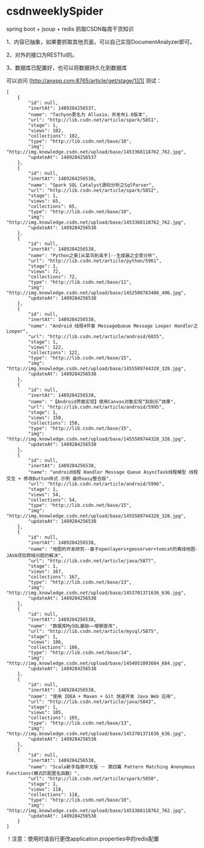# csdnweeklySpider

spring boot + jsoup + redis 抓取CSDN每周干货知识

1、内容已抽象，如果要抓取其他页面，可以自己实现DocumentAnalyzer即可。

2、对外的接口为RESTful的。

3、数据库已配置好，也可以将数据持久化到数据库

可以访问 [http://anxpp.com:8765/article/get/stage/1][1] 测试：

    [
        {
            "id": null,
            "inertAt": 1489284256537,
            "name": "Tachyon更名为 Alluxio，并发布1.0版本",
            "url": "http://lib.csdn.net/article/spark/5851",
            "stage": 1,
            "views": 102,
            "collections": 102,
            "type": "http://lib.csdn.net/base/10",
            "img": "http://img.knowledge.csdn.net/upload/base/1453368118762_762.jpg",
            "updateAt": 1489284256537
        },
        {
            "id": null,
            "inertAt": 1489284256538,
            "name": "Spark SQL Catalyst源码分析之SqlParser",
            "url": "http://lib.csdn.net/article/spark/5852",
            "stage": 1,
            "views": 65,
            "collections": 65,
            "type": "http://lib.csdn.net/base/10",
            "img": "http://img.knowledge.csdn.net/upload/base/1453368118762_762.jpg",
            "updateAt": 1489284256538
        },
        {
            "id": null,
            "inertAt": 1489284256538,
            "name": "Python之美[从菜鸟到高手]--生成器之全景分析",
            "url": "http://lib.csdn.net/article/python/5961",
            "stage": 1,
            "views": 72,
            "collections": 72,
            "type": "http://lib.csdn.net/base/11",
            "img": "http://img.knowledge.csdn.net/upload/base/1452500783406_406.jpg",
            "updateAt": 1489284256538
        },
        {
            "id": null,
            "inertAt": 1489284256538,
            "name": "Android 线程4件套 MessageQueue Message Looper Handler之Looper",
            "url": "http://lib.csdn.net/article/android/6035",
            "stage": 1,
            "views": 122,
            "collections": 122,
            "type": "http://lib.csdn.net/base/15",
            "img": "http://img.knowledge.csdn.net/upload/base/1455589744328_328.jpg",
            "updateAt": 1489284256538
        },
        {
            "id": null,
            "inertAt": 1489284256538,
            "name": "【Android界面实现】使用Canvas对象实现“刮刮乐”效果",
            "url": "http://lib.csdn.net/article/android/5995",
            "stage": 1,
            "views": 150,
            "collections": 150,
            "type": "http://lib.csdn.net/base/15",
            "img": "http://img.knowledge.csdn.net/upload/base/1455589744328_328.jpg",
            "updateAt": 1489284256538
        },
        {
            "id": null,
            "inertAt": 1489284256538,
            "name": "android线程 Handler Message Queue AsyncTask线程模型 线程交互 + 修改Button样式 示例 最终easy整合版",
            "url": "http://lib.csdn.net/article/android/5996",
            "stage": 1,
            "views": 54,
            "collections": 54,
            "type": "http://lib.csdn.net/base/15",
            "img": "http://img.knowledge.csdn.net/upload/base/1455589744328_328.jpg",
            "updateAt": 1489284256538
        },
        {
            "id": null,
            "inertAt": 1489284256538,
            "name": "地图的开发研究--基于openlayers+geoserver+tomcat的离线地图-JAVA项目跨域问题的解决",
            "url": "http://lib.csdn.net/article/java/5877",
            "stage": 1,
            "views": 167,
            "collections": 167,
            "type": "http://lib.csdn.net/base/13",
            "img": "http://img.knowledge.csdn.net/upload/base/1453701371636_636.jpg",
            "updateAt": 1489284256538
        },
        {
            "id": null,
            "inertAt": 1489284256538,
            "name": "数据库MySQL基础——增删查改",
            "url": "http://lib.csdn.net/article/mysql/5875",
            "stage": 1,
            "views": 186,
            "collections": 186,
            "type": "http://lib.csdn.net/base/14",
            "img": "http://img.knowledge.csdn.net/upload/base/1454051093684_684.jpg",
            "updateAt": 1489284256538
        },
        {
            "id": null,
            "inertAt": 1489284256538,
            "name": "使用 IDEA + Maven + Git 快速开发 Java Web 应用",
            "url": "http://lib.csdn.net/article/java/5843",
            "stage": 1,
            "views": 105,
            "collections": 105,
            "type": "http://lib.csdn.net/base/13",
            "img": "http://img.knowledge.csdn.net/upload/base/1453701371636_636.jpg",
            "updateAt": 1489284256538
        },
        {
            "id": null,
            "inertAt": 1489284256538,
            "name": "Scala新手指南中文版 － 第四篇 Pattern Matching Anonymous Functions(模式匹配匿名函数）",
            "url": "http://lib.csdn.net/article/spark/5850",
            "stage": 1,
            "views": 118,
            "collections": 118,
            "type": "http://lib.csdn.net/base/10",
            "img": "http://img.knowledge.csdn.net/upload/base/1453368118762_762.jpg",
            "updateAt": 1489284256538
        }
    ]

！注意：使用时请自行更改application.properties中的redis配置


  [1]: http://anxpp.com:8765/article/get/stage/1